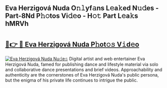 ## Eva Herzigová Nuda O𝚗𝚕yf𝚊ns L𝚎a𝚔ed N𝚞𝚍es - Part-8Nd P𝚑𝚘tos Vi𝚍𝚎o - H𝚘𝚝 Part L𝚎a𝚔s hMRVh

# <h2><a href="http://kf273bi.oniu.top/?m=Eva+Herzigov%c3%a1+Nuda">🔗👉 🔴 Eva Herzigová Nuda P𝚑ot𝚘𝚜 V𝚒d𝚎o</a></h2>

[![Eva Herzigová Nuda Nu𝚍e𝚜](https://i.imgur.com/0qMVB7G.gif)](http://kf273bi.oniu.top/?m=Eva+Herzigov%c3%a1+Nuda)
Digital artist and web entertainer Eva Herzigová Nuda, famed for publishing dance and lifestyle material via solo and collaborative dance presentations and brief videos. Approachability and authenticity are the cornerstones of Eva Herzigová Nuda's public persona, but the enigma of his private life continues to intrigue the public.  

